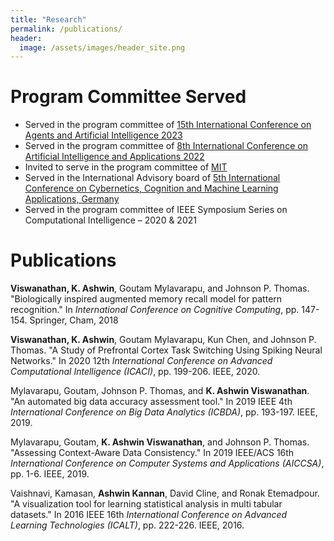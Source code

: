 ```yaml
---
title: "Research"
permalink: /publications/
header:
  image: /assets/images/header_site.png
---
```

# Program Committee Served
- Served in the program committee of [15th International Conference on Agents and Artificial Intelligence 2023](https://icaart.scitevents.org/ProgramCommittee.aspx)
- Served in the program committee of [8th International Conference on Artificial Intelligence and Applications 2022](https://csty2022.org/ai/committee)
- Invited to serve in the program committee of [MIT](https://www.innovationforever.com/aboutjournal/MIT/PeerReviewers)
- Served in the International Advisory board of [5th International Conference on Cybernetics, Cognition and Machine Learning Applications, Germany](https://www.intdatacon.com/committees/)
- Served in the program committee of IEEE Symposium Series on Computational Intelligence – 2020 & 2021

# Publications

**Viswanathan, K. Ashwin**, Goutam Mylavarapu, and Johnson P. Thomas. "Biologically inspired augmented memory recall model for pattern recognition." In *International Conference on Cognitive Computing*, pp. 147-154. Springer, Cham, 2018

**Viswanathan, K. Ashwin**, Goutam Mylavarapu, Kun Chen, and Johnson P. Thomas. "A Study of Prefrontal Cortex Task Switching Using Spiking Neural Networks." In 2020 12th *International Conference on Advanced Computational Intelligence (ICACI)*, pp. 199-206. IEEE, 2020.

Mylavarapu, Goutam, Johnson P. Thomas, and **K. Ashwin Viswanathan**. "An automated big data accuracy assessment tool." In 2019 IEEE 4th *International Conference on Big Data Analytics (ICBDA)*, pp. 193-197. IEEE, 2019.

Mylavarapu, Goutam, **K. Ashwin Viswanathan**, and Johnson P. Thomas. "Assessing Context-Aware Data Consistency." In 2019 IEEE/ACS 16th *International Conference on Computer Systems and Applications (AICCSA)*, pp. 1-6. IEEE, 2019.

Vaishnavi, Kamasan, **Ashwin Kannan**, David Cline, and Ronak Etemadpour. "A visualization tool for learning statistical analysis in multi tabular datasets." In 2016 IEEE 16th *International Conference on Advanced Learning Technologies (ICALT)*, pp. 222-226. IEEE, 2016.
